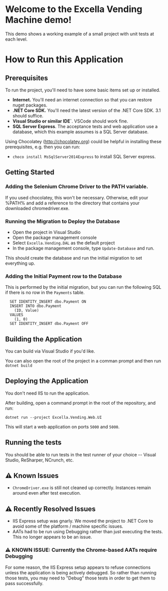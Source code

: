 # Welcome to the Excella Vending Machine demo!
This demo shows a working example of a small project with unit tests at each level.

# How to Run this Application

## Prerequisites
To run the project, you'll need to have some basic items set up or installed.

* **Internet.** You'll need an internet connection so that you can restore nuget packages.
* **.NET Core SDK.** You'll need the latest version of the .NET Core SDK. 3.1 should suffice.
* **Visual Studio or similar IDE`**. VSCode should work fine.
* **SQL Server Express**. The acceptance tests and web application use a database, which this example assumes is a SQL Server database.

Using Chocolatey (<http://chocolatey.org>) could be helpful in installing these prerequisites, e.g. then you can run: 

* `choco install MsSqlServer2014Express` to install SQL Server express.
 
## Getting Started

### Adding the Selenium Chrome Driver to the PATH variable.

If you used chocolatey, this won't be necessary. Otherwise, edit your %PATH% and add a reference to the directory that contains your downloaded chromedriver.exe. 

### Running the Migration to Deploy the Database

* Open the project in Visual Studio
* Open the package management console
* Select `Excella.Vending.DAL` as the default project
* In the package management console, type `Update-Database` and run.

This should create the database and run the initial migration to set everything up.

### Adding the Initial Payment row to the Database

This is performed by the initial migration, but you can run the following SQL if there is no row in the `Payments` table.

```
  SET IDENTITY_INSERT dbo.Payment ON
  INSERT INTO dbo.Payment
    (ID, Value)
  VALUES 
    (1, 0)
  SET IDENTITY_INSERT dbo.Payment OFF
```

## Building the Application

You can build via Visual Studio if you'd like.

You can also open the root of the project in a comman prompt and then run `dotnet build`

## Deploying the Application

You don't need IIS to run the application.

After building, open a command prompt in the root of the repository, and run:

`dotnet run --project Excella.Vending.Web.UI`

This will start a web application on ports `5000` and `5000`.

## Running the tests

You should be able to run tests in the test runner of your choice -- Visual Studio, ReSharper, NCrunch, etc.

## :warning: Known Issues
* `ChromeDriver.exe` is still not cleaned up correctly. Instances remain around even after test execution.

## :warning: Recently Resolved Issues

* IIS Express setup was gnarly. We moved the project to .NET Core to avoid some of the platform / machine specific issues.
* AATs had to be run using Debugging rather than just executing the tests. This no longer appears to be an issue.

### :warning: KNOWN ISSUE: Currently the Chrome-based AATs require Debugging

For some reason, the IIS Express setup appears to refuse connections unless the application is being actively debugged. So rather than running those tests, you may need to "Debug" those tests in order to get them to pass successfully.
